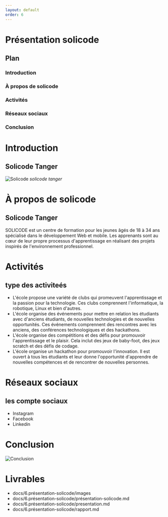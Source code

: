 ```yaml
---
layout: default
order: 6
---
```

<!-- new slide -->
# Présentation solicode
## Plan
### Introduction
### À propos de solicode
### Activités
### Réseaux sociaux
### Conclusion
<!-- new slide -->
# Introduction

## Solicode Tanger
![Solicode](/lab-markdown/6.présentation-solicode/images/solicode.jpg)
*solicode tanger*
<!-- new slide -->
# À propos de solicode
## Solicode Tanger
SOLICODE est un centre de formation pour les jeunes âgés de 18 à 34 ans spécialisé dans le développement Web et mobile. Les apprenants sont au cœur de leur propre processus d'apprentissage en réalisant des projets inspirés de l'environnement professionnel.
<!-- new slide -->
# Activités
## type des activiteés
- L'école propose une variété de clubs qui promeuvent l'apprentissage et la passion pour la technologie. Ces clubs comprennent l'informatique, la robotique, Linux et bien d'autres.
- L'école organise des événements pour mettre en relation les étudiants avec d'anciens étudiants, de nouvelles technologies et de nouvelles opportunités. Ces événements comprennent des rencontres avec les anciens, des conférences technologiques et des hackathons.
- L'école organise des compétitions et des défis pour promouvoir l'apprentissage et le plaisir. Cela inclut des jeux de baby-foot, des jeux scratch et des défis de codage.
- L'école organise un hackathon pour promouvoir l'innovation. Il est ouvert à tous les étudiants et leur donne l'opportunité d'apprendre de nouvelles compétences et de rencontrer de nouvelles personnes.
<!-- new slide -->
# Réseaux sociaux
## les compte sociaux

- Instagram
- Facebook
- Linkedin
<!-- new slide -->
# Conclusion

![Conclusion](/lab-markdown/6.présentation-solicode.md/images/conclusion.png)
<!-- new slide -->
# Livrables

- docs/6.présentation-solicode/images
- docs/6.présentation-solicode/présentation-solicode.md
- docs/6.présentation-solicode/presentation.md
- docs/6.présentation-solicode/rapport.md